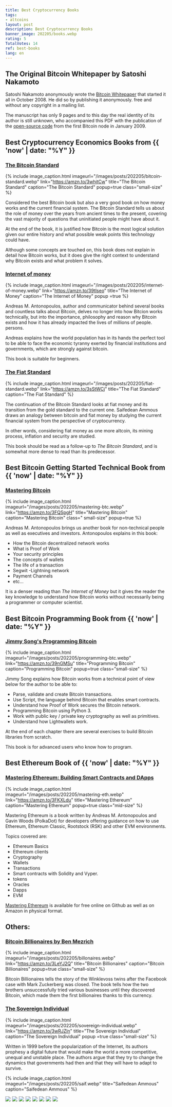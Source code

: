 ```yaml
---
title: Best Cryptocurrency Books
tags:
- altcoins
layout: post
description: Best Cryptocurrency Books
banner_image: 202205/books.webp
rating: 5
TotalVotes: 14
ref: best-books
lang: en
---
```


<style>
.mid-size {
	width:  50%;
}
.small-size {
	width:  30%;
}
.mid-height {
	max-width: 400px;
}
</style>

## The Original Bitcoin Whitepaper by Satoshi Nakamoto

Satoshi Nakamoto anonymously wrote the <a rel="nofollow" href="https://bitcoin.org/bitcoin.pdf">Bitcoin Whitepaper</a> that started it all in October 2008. He did so by publishing it anonymously. free and without any copyright in a mailing list.

The manuscript has only 9 pages and to this day the real identity of its author is still unknown, who accompanied this PDF with the publication of the <a rel="nofollow" href="https://github.com/bitcoin/bitcoin/tree /4405b78d6059e536c36974088a8ed4d9f0f29898">open-source code</a> from the first Bitcoin node in January 2009.


## Best Cryptocurrency Economics Books from {{ 'now' | date: "%Y" }}

### <a rel="nofollow" href="https://amzn.to/3whjtCw" target="_blank">The Bitcoin Standard</a>

{% include image_caption.html imageurl="/images/posts/202205/bitcoin-standard.webp" link="https://amzn.to/3whjtCw" title="The Bitcoin Standard" caption="The Bitcoin Standard" popup=true class="small-size" %}

Considered the best Bitcoin book but also a very good book on how money works and the current financial system. The Bitcoin Standard tells us about the role of money over the years from ancient times to the present, covering the vast majority of questions that uninitiated people might have about it.

At the end of the book, it is justified how Bitcoin is the most logical solution given our entire history and what possible weak points this technology could have.

Although some concepts are touched on, this book does not explain in detail how Bitcoin works, but it does give the right context to understand why Bitcoin exists and what problem it solves.

### <a rel="nofollow" href="https://amzn.to/39tlseo" target="_blank">Internet of money</a>

{% include image_caption.html imageurl="/images/posts/202205/internet-of-money.webp" link="https://amzn.to/39tlseo" title="The Internet of Money" caption="The Internet of Money" popup =true %}

Andreas M. Antonopoulos, author and communicator behind several books and countless talks about Bitcoin, delves no longer into how Bitcion works technically, but into the importance, philosophy and reason why Bitcoin exists and how it has already impacted the lives of millions of people. persons.

Andreas explains how the world population has in its hands the perfect tool to be able to face the economic tyranny exerted by financial institutions and governments, which are strongly against bitcoin.

This book is suitable for beginners.

### <a rel="nofollow" href="https://amzn.to/3sStWCj">The Fiat Standard</a>

{% include image_caption.html imageurl="/images/posts/202205/fiat-standard.webp" link="https://amzn.to/3sStWCj" title="The Fiat Standard" caption="The Fiat Standard" %}

The continuation of the Bitcoin Standard looks at fiat money and its transition from the gold standard to the current one. Saifedean Ammous draws an analogy between bitcoin and fiat money by studying the current financial system from the perspective of cryptocurrency.

In other words, considering fiat money as one more altcoin, its mining process, inflation and security are studied.

This book should be read as a follow-up to *The Bitcoin Standard*, and is somewhat more dense to read than its predecessor.

## Best Bitcoin Getting Started Technical Book from {{ 'now' | date: "%Y" }}

### <a rel="nofollow" href="https://amzn.to/3FQSpgH" target="_blank">Mastering Bitcoin</a>

{% include image_caption.html imageurl="/images/posts/202205/mastering-btc.webp" link="https://amzn.to/3FQSpgH" title="Mastering Bitcoin" caption="Mastering Bitcoin" class=" small-size" popup=true %}

Andreas M. Antonopoulos brings us another book for non-technical people as well as executives and investors. Antonopoulos explains in this book:
- How the Bitcoin decentralized network works
- What is Proof of Work
- Your security principles
- The concepts of wallets
- The life of a transaction
- Segwit
-Lightning network
- Payment Channels
- etc...

It is a denser reading than *The Internet of Money* but it gives the reader the key knowledge to understand how Bitcoin works without necessarily being a programmer or computer scientist.

## Best Bitcoin Programming Book from {{ 'now' | date: "%Y" }}

### <a rel="nofollow" href="https://amzn.to/39nGMSu" target="_blank">Jimmy Song's Programming Bitcoin</a>

{% include image_caption.html imageurl="/images/posts/202205/programming-btc.webp" link="https://amzn.to/39nGMSu" title="Programming Bitcoin" caption="Programming Bitcoin" popup=true class="small-size" %}

Jimmy Song explains how Bitcoin works from a technical point of view below for the author to be able to:

- Parse, validate and create Bitcoin transactions.
- Use Script, the language behind Bitcoin that enables smart contracts.
- Understand how Proof of Work secures the Bitcoin network.
- Programming Bitcoin using Python 3.
- Work with public key / private key cryptography as well as primitives.
- Understand how Lightwallets work.

At the end of each chapter there are several exercises to build Bitcoin libraries from scratch.

This book is for advanced users who know how to program.

## Best Ethereum Book of {{ 'now' | date: "%Y" }}

### <a rel="nofollow" href="https://amzn.to/3FKXLdu" target="_blank">Mastering Ethereum: Building Smart Contracts and DApps</a>

{% include image_caption.html imageurl="/images/posts/202205/mastering-eth.webp" link="https://amzn.to/3FKXLdu" title="Mastering Ethereum" caption="Mastering Ethereum" popup=true class="mid-size" %}

Mastering Ethereum is a book written by Andreas M. Antonopoulos and Gavin Woods (PolkaDot) for developers offering guidance on how to use Ethereum, Ethereum Classic, Rootstock (RSK) and other EVM environments.

Topics covered are:
- Ethereum Basics
- Ethereum clients
- Cryptography
- Wallets
- Transactions
- Smart contracts with Solidity and Vyper.
- tokens
- Oracles
- Dapps
- EVM

<a rel="nofollow" href="https://github.com/ethereumbook/ethereumbook">Mastering Ethereum</a> is available for free online on Github as well as on Amazon in physical format.

## Others:

### <a rel="nofollow" href="https://amzn.to/3LeYJ2Q" target="_blank">Bitcoin Billionaires by Ben Mezrich</a>

{% include image_caption.html imageurl="/images/posts/202205/billonaires.webp" link="https://amzn.to/3LeYJ2Q" title="Bitcoin Billionaires" caption="Bitcoin Billionaires" popup=true class="small-size" %}

Bitcoin Billionaires tells the story of the Winklevoss twins after the Facebook case with Mark Zuckerberg was closed. The book tells how the two brothers unsuccessfully tried various businesses until they discovered Bitcoin, which made them the first billionaires thanks to this currency.

### <a rel="nofollow" href="https://amzn.to/3wRJZln">The Sovereign Individual</a>

{% include image_caption.html imageurl="/images/posts/202205/sovereign-individual.webp" link="https://amzn.to/3wRJZln" title="The Sovereign Individual" caption="The Sovereign Individual" popup =true class="small-size" %}

Written in 1999 before the popularization of the Internet, its authors prophesy a digital future that would make the world a more competitive, unequal and unstable place. The authors argue that they try to change the dynamics that governments had then and that they will have to adapt to survive.

{% include image_caption.html imageurl="/images/posts/202205/saif.webp" title="Saifedean Ammous" caption="Saifedean Ammous" %}

<span>
	<a href="https://www.amazon.com/Bitcoin-Standard-Decentralized-Alternative-Central/dp/1119473861?crid=29MJOGEUL9H0F&keywords=bitcoin+standard&qid=1652636739&sprefix=bitcoin+standar%2Caps%2C186&sr=8-1&linkCode=li3&tag=mobile0f06845-20&linkId=9802df66a3a8a888156dab7fd664bfb2&language=en_US&ref_=as_li_ss_il" target="_blank"><img border="0" src="//ws-na.amazon-adsystem.com/widgets/q?_encoding=UTF8&ASIN=1119473861&Format=_SL250_&ID=AsinImage&MarketPlace=US&ServiceVersion=20070822&WS=1&tag=mobile0f06845-20&language=en_US" ></a><img src="https://ir-na.amazon-adsystem.com/e/ir?t=mobile0f06845-20&language=en_US&l=li3&o=1&a=1119473861" width="1" height="1" border="0" alt="" style="border:none !important; margin:0px !important;" />
</span>
<span>
	<a href="https://www.amazon.com/Fiat-Standard-Slavery-Alternative-Civilization/dp/1544526474?_encoding=UTF8&qid=1653475990&sr=8-1&linkCode=li3&tag=mobile0f06845-20&linkId=8a76a3b60156599837ad8533c7ba749c&language=en_US&ref_=as_li_ss_il" target="_blank"><img border="0" src="//ws-na.amazon-adsystem.com/widgets/q?_encoding=UTF8&ASIN=1544526474&Format=_SL250_&ID=AsinImage&MarketPlace=US&ServiceVersion=20070822&WS=1&tag=mobile0f06845-20&language=en_US" ></a><img src="https://ir-na.amazon-adsystem.com/e/ir?t=mobile0f06845-20&language=en_US&l=li3&o=1&a=1544526474" width="1" height="1" border="0" alt="" style="border:none !important; margin:0px !important;" />
</span>
<span>
	<a href="https://www.amazon.com/Internet-Money-Andreas-M-Antonopoulos/dp/1537000454?crid=1SY8JL3DMJZ6F&keywords=internet+of+money&qid=1652636767&sprefix=internet+of+mone%2Caps%2C156&sr=8-1&linkCode=li3&tag=mobile0f06845-20&linkId=e09ff821247a72bcaec942805ad6f386&language=en_US&ref_=as_li_ss_il" target="_blank"><img border="0" src="//ws-na.amazon-adsystem.com/widgets/q?_encoding=UTF8&ASIN=1537000454&Format=_SL250_&ID=AsinImage&MarketPlace=US&ServiceVersion=20070822&WS=1&tag=mobile0f06845-20&language=en_US" ></a><img src="https://ir-na.amazon-adsystem.com/e/ir?t=mobile0f06845-20&language=en_US&l=li3&o=1&a=1537000454" width="1" height="1" border="0" alt="" style="border:none !important; margin:0px !important;" />
</span>
<span>
	<a href="https://www.amazon.com/Mastering-Bitcoin-Programming-Open-Blockchain/dp/1491954388?crid=229O082ZZZEEU&keywords=mastering+bitcoin&qid=1652636795&sprefix=mastering+bitcoi%2Caps%2C167&sr=8-1&linkCode=li3&tag=mobile0f06845-20&linkId=09001209d9de73ed67dbfc9065d7c6bb&language=en_US&ref_=as_li_ss_il" target="_blank"><img border="0" src="//ws-na.amazon-adsystem.com/widgets/q?_encoding=UTF8&ASIN=1491954388&Format=_SL250_&ID=AsinImage&MarketPlace=US&ServiceVersion=20070822&WS=1&tag=mobile0f06845-20&language=en_US" ></a><img src="https://ir-na.amazon-adsystem.com/e/ir?t=mobile0f06845-20&language=en_US&l=li3&o=1&a=1491954388" width="1" height="1" border="0" alt="" style="border:none !important; margin:0px !important;" />
</span>

<span>
	<a href="https://www.amazon.com/Programming-Bitcoin-Learn-Program-Scratch/dp/1492031496?crid=JA2ZIK8Y7E80&keywords=programming+bitcoin&qid=1652636850&sprefix=programming%2Caps%2C162&sr=8-1&linkCode=li3&tag=mobile0f06845-20&linkId=f058b791cff7611c8449c6a5f456a19f&language=en_US&ref_=as_li_ss_il" target="_blank"><img border="0" src="//ws-na.amazon-adsystem.com/widgets/q?_encoding=UTF8&ASIN=1492031496&Format=_SL250_&ID=AsinImage&MarketPlace=US&ServiceVersion=20070822&WS=1&tag=mobile0f06845-20&language=en_US" ></a><img src="https://ir-na.amazon-adsystem.com/e/ir?t=mobile0f06845-20&language=en_US&l=li3&o=1&a=1492031496" width="1" height="1" border="0" alt="" style="border:none !important; margin:0px !important;" />
</span>

<span>
	<a href="https://www.amazon.com/Mastering-Ethereum-Building-Smart-Contracts/dp/1491971940?crid=D1JTRF20P3DE&keywords=mastering+ethereum&qid=1652636870&sprefix=mastering+ethereu%2Caps%2C170&sr=8-1&linkCode=li3&tag=mobile0f06845-20&linkId=7b542db2d382e6834afc29de38fd446e&language=en_US&ref_=as_li_ss_il" target="_blank"><img border="0" src="//ws-na.amazon-adsystem.com/widgets/q?_encoding=UTF8&ASIN=1491971940&Format=_SL250_&ID=AsinImage&MarketPlace=US&ServiceVersion=20070822&WS=1&tag=mobile0f06845-20&language=en_US" ></a><img src="https://ir-na.amazon-adsystem.com/e/ir?t=mobile0f06845-20&language=en_US&l=li3&o=1&a=1491971940" width="1" height="1" border="0" alt="" style="border:none !important; margin:0px !important;" />
</span>

<span>
	<a href="https://www.amazon.com/Bitcoin-Billionaires-Genius-Betrayal-Redemption/dp/1250217741?crid=SNUM0JVGQ66Y&keywords=Bitcoin+Billionaires&qid=1652636895&sprefix=bitcoin+billionaires%2Caps%2C141&sr=8-1&linkCode=li3&tag=mobile0f06845-20&linkId=8a6ed58397ceb7503011d2d79a4f3c17&language=en_US&ref_=as_li_ss_il" target="_blank"><img border="0" src="//ws-na.amazon-adsystem.com/widgets/q?_encoding=UTF8&ASIN=1250217741&Format=_SL250_&ID=AsinImage&MarketPlace=US&ServiceVersion=20070822&WS=1&tag=mobile0f06845-20&language=en_US" ></a><img src="https://ir-na.amazon-adsystem.com/e/ir?t=mobile0f06845-20&language=en_US&l=li3&o=1&a=1250217741" width="1" height="1" border="0" alt="" style="border:none !important; margin:0px !important;" />
</span>
<span>
	<a href="https://www.amazon.com/Sovereign-Individual-Mastering-Transition-Information/dp/0684832720?_encoding=UTF8&qid=1653475138&sr=8-1&linkCode=li3&tag=mobile0f06845-20&linkId=80d16ae995bae8d4416491bceabe8ae5&language=en_US&ref_=as_li_ss_il" target="_blank"><img border="0" src="//ws-na.amazon-adsystem.com/widgets/q?_encoding=UTF8&ASIN=0684832720&Format=_SL250_&ID=AsinImage&MarketPlace=US&ServiceVersion=20070822&WS=1&tag=mobile0f06845-20&language=en_US" ></a><img src="https://ir-na.amazon-adsystem.com/e/ir?t=mobile0f06845-20&language=en_US&l=li3&o=1&a=0684832720" width="1" height="1" border="0" alt="" style="border:none !important; margin:0px !important;" />
</span>